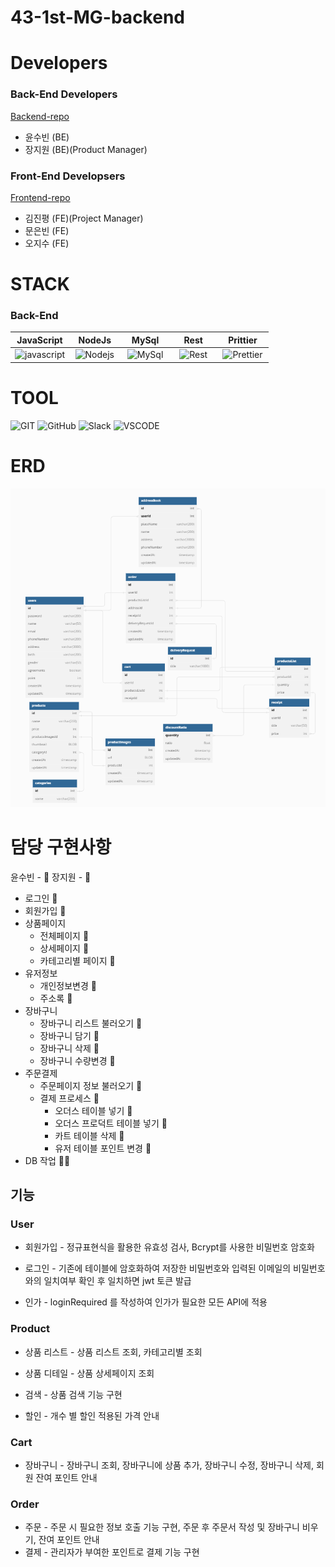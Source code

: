 # 43-1st-MG-backend

# Developers

### Back-End Developers 
[Backend-repo](https://github.com/wecode-bootcamp-korea/43-1st-MG-backend)

- 윤수빈 (BE)
- 장지원 (BE)(Product Manager)

### Front-End Developsers
[Frontend-repo](https://github.com/wecode-bootcamp-korea/43-1st-MG-frontend)

- 김진평 (FE)(Project Manager)
- 문은빈 (FE)
- 오지수 (FE)

# STACK

### Back-End

|                                                                                                       JavaScript                                                                                                        |                                                                                              &nbsp;&nbsp;NodeJs&nbsp;&nbsp;                                                                                               |                                                                                        &nbsp;&nbsp;&nbsp;MySql&nbsp;&nbsp;&nbsp;                                                                                         |                                                                                    &nbsp;&nbsp;&nbsp;&nbsp;Rest&nbsp;&nbsp;&nbsp;&nbsp;                                                                                     |                                                                                           &nbsp;&nbsp;&nbsp;Prittier&nbsp;&nbsp;&nbsp;                                                                                            |
| :---------------------------------------------------------------------------------------------------------------------------------------------------------------------------------------------------------------------: | :-----------------------------------------------------------------------------------------------------------------------------------------------------------------------------------------------------------------------: | :----------------------------------------------------------------------------------------------------------------------------------------------------------------------------------------------------------------------: | :-------------------------------------------------------------------------------------------------------------------------------------------------------------------------------------------------------------------------: | :-------------------------------------------------------------------------------------------------------------------------------------------------------------------------------------------------------------------------------: |
| ![javascript](https://camo.githubusercontent.com/d2e764d63294c27eff3598ae3a0df5884b4efcabbdbbd200e51472cddf4a3f03/68747470733a2f2f74656368737461636b2d67656e657261746f722e76657263656c2e6170702f6a732d69636f6e2e737667) | ![Nodejs](https://camo.githubusercontent.com/418cbff54fe0ff385225ac464200a519c169c0fd3fb80402a8a9f977efd63c7a/68747470733a2f2f74656368737461636b2d67656e657261746f722e76657263656c2e6170702f6e67696e782d69636f6e2e737667) | ![MySql](https://camo.githubusercontent.com/b3578157355b1ac74d38d0f89d1022095ba7f7a988db091cef0fa4a62685e87e/68747470733a2f2f74656368737461636b2d67656e657261746f722e76657263656c2e6170702f6d7973716c2d69636f6e2e737667) | ![Rest](https://camo.githubusercontent.com/06ebb2c20cfd35f27db6d25b0a03f5a0d078f63e20c098c6ce461b7bffd18d60/68747470733a2f2f74656368737461636b2d67656e657261746f722e76657263656c2e6170702f726573746170692d69636f6e2e737667) | ![Prettier](https://camo.githubusercontent.com/82935f72bd8f7a84991ceeb91cba325f0ae3b00f7fb2af42da60a81d3ff631b4/68747470733a2f2f74656368737461636b2d67656e657261746f722e76657263656c2e6170702f70726574746965722d69636f6e2e737667) |

# TOOL

![GIT](https://camo.githubusercontent.com/493683d1e69c600dc04bb375ab588466c554471ea28f7326b390b5103c401058/68747470733a2f2f696d672e736869656c64732e696f2f62616467652f4769742d4630353033323f7374796c653d666c6174266c6f676f3d476974266c6f676f436f6c6f723d7768697465)&nbsp;![GitHub](https://camo.githubusercontent.com/779ecf5e6059fd906fca2099015186945f91679f22da6bf05f37f52e69e86e8a/68747470733a2f2f696d672e736869656c64732e696f2f62616467652f4769744875622d3138313731373f7374796c653d666c6174266c6f676f3d476974487562266c6f676f436f6c6f723d7768697465)&nbsp;![Slack](https://camo.githubusercontent.com/78f1634c5ea1be58f1f7a433c687cda4fdb475542c6958e4984782d50a30b9a1/68747470733a2f2f696d672e736869656c64732e696f2f62616467652f536c61636b2d3441313534423f7374796c653d666c6174266c6f676f3d536c61636b266c6f676f436f6c6f723d7768697465)&nbsp;![VSCODE](https://camo.githubusercontent.com/e41fd8604cbb491e8716306e2436b9b1c1efe739cc147779b73cb974c2aaf8f7/68747470733a2f2f696d672e736869656c64732e696f2f62616467652f5653436f64652d3030374143433f7374796c653d666c6174266c6f676f3d56697375616c2053747564696f20436f6465266c6f676f436f6c6f723d7768697465)

# ERD

![ERD](https://raw.githubusercontent.com/wecode-bootcamp-korea/43-1st-MG-backend/6645fad5aa946afef425c3555f156a52168e6247/ERD.png)

# 담당 구현사항

윤수빈 - 🐧 장지원 - 🐹

- 로그인 🐧
- 회원가입 🐧
- 상품페이지
  - 전체페이지 🐹
  - 상세페이지 🐹
  - 카테고리별 페이지 🐹
- 유저정보
  - 개인정보변경 🐧
  - 주소록 🐹
- 장바구니
  - 장바구니 리스트 불러오기 🐹
  - 장바구니 담기 🐧
  - 장바구니 삭제 🐹
  - 장바구니 수량변경 🐧
- 주문결제
  - 주문페이지 정보 불러오기 🐹
  - 결제 프로세스 🐹
    - 오더스 테이블 넣기 🐹
    - 오더스 프로덕트 테이블 넣기 🐹
    - 카트 테이블 삭제 🐹
    - 유저 테이블 포인트 변경 🐹
- DB 작업 🐧🐹

## 기능

### User

- 회원가입 - 정규표현식을 활용한 유효성 검사, Bcrypt를 사용한 비밀번호 암호화

- 로그인 - 기존에 테이블에 암호화하여 저장한 비밀번호와 입력된 이메일의 비밀번호와의 일치여부 확인 후 일치하면 jwt 토큰 발급

- 인가 - loginRequired 를 작성하여 인가가 필요한 모든 API에 적용

### Product

- 상품 리스트 - 상품 리스트 조회, 카테고리별 조회

- 상품 디테일 - 상품 상세페이지 조회

- 검색 - 상품 검색 기능 구현

- 할인 - 개수 별 할인 적용된 가격 안내

### Cart

- 장바구니 - 장바구니 조회, 장바구니에 상품 추가, 장바구니 수정, 장바구니 삭제, 회원 잔여 포인트 안내

### Order

- 주문 - 주문 시 필요한 정보 호출 기능 구현, 주문 후 주문서 작성 및 장바구니 비우기, 잔여 포인트 안내
- 결제 - 관리자가 부여한 포인트로 결제 기능 구현
